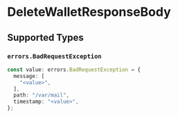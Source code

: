 # DeleteWalletResponseBody


## Supported Types

### `errors.BadRequestException`

```typescript
const value: errors.BadRequestException = {
  message: [
    "<value>",
  ],
  path: "/var/mail",
  timestamp: "<value>",
};
```

